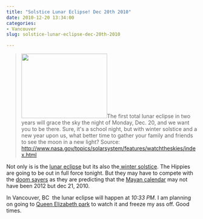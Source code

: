 ```yaml
---
title: "Solstice Lunar Eclipse! Dec 20th 2010"
date: 2010-12-20 13:34:00
categories:
- Vancouver
slug: solstice-lunar-eclipse-dec-20th-2010

---
```


<blockquote><a href="/public/uploads/2010/12/462832main1_nasa_lunar1_226.jpg"><img class="alignright size-full wp-image-1165" title="462832main1_nasa_lunar1_226" src="/public/uploads/2010/12/462832main1_nasa_lunar1_226.jpg" alt="" width="226" height="170" /></a>The first total lunar eclipse in two years will grace the sky the night of Monday, Dec. 20, and we want you to be there. Sure, it's a school night, but with winter solstice and a new year upon us, what better time to gather your family and friends to see the moon in a new light?
Source: <a href="http://www.nasa.gov/topics/solarsystem/features/watchtheskies/index.html">http://www.nasa.gov/topics/solarsystem/features/watchtheskies/index.html</a></blockquote>
Not only is is the <a href="http://en.wikipedia.org/wiki/Lunar_eclipse">lunar eclipse</a> but its also the<a href="http://en.wikipedia.org/wiki/Winter_solstice"> winter solstice</a>. The Hippies are going to be out in full force tonight. But they may have to compete with the <a href="http://www.evolver.net/user/justlive/blog/2012_or_2010">doom sayers</a> as they are predicting that the <a href="http://en.wikipedia.org/wiki/2012_phenomenon">Mayan calendar</a> may not have been 2012 but dec 21, 2010.

In Vancouver, BC  the lunar eclipse will happen at <em>10:33 PM</em>. I am planning on going to <a href="http://vancouver.ca/parks/parks/queenelizabeth/">Queen Elizabeth park</a> to watch it and freeze my ass off. Good times.
